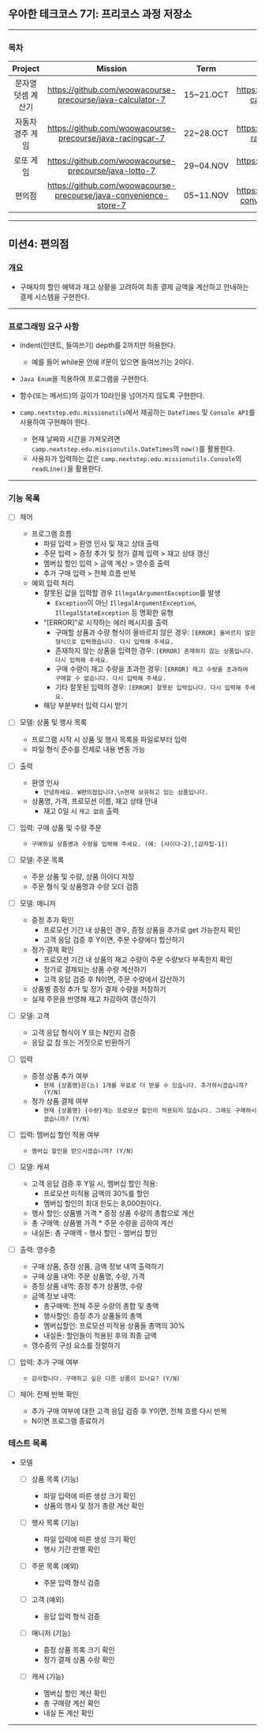 ## 우아한 테크코스 7기: 프리코스 과정 저장소

---

### 목차

|  Project   |                              Mission                              |   Term    |                         Repository                          |                                 Revision                                 |
|:----------:|:-----------------------------------------------------------------:|:---------:|:-----------------------------------------------------------:|:------------------------------------------------------------------------:|
| 문자열 덧셈 계산기 |    https://github.com/woowacourse-precourse/java-calculator-7     | 15~21.OCT |  https://github.com/awrion3/java-calculator-7/tree/awrion3  | https://github.com/awrion3/reflectJava_woowa-precourse-7/tree/calculator |
| 자동차 경주 게임  |     https://github.com/woowacourse-precourse/java-racingcar-7     | 22~28.OCT |  https://github.com/awrion3/java-racingcar-7/tree/awrion3   | https://github.com/awrion3/reflectJava_woowa-precourse-7/tree/racingcar  |
|   로또 게임    |       https://github.com/woowacourse-precourse/java-lotto-7       | 29~04.NOV |    https://github.com/awrion3/java-lotto-7/tree/awrion3     |   https://github.com/awrion3/reflectJava_woowa-precourse-7/tree/lotto    |
|    편의점     | https://github.com/woowacourse-precourse/java-convenience-store-7 | 05~11.NOV | https://github.com/awrion3/java-convenience-store-7-awrion3 |   https://github.com/awrion3/reflectJava_woowa-precourse-7/tree/store    |

---

## 미션4: 편의점

### 개요

* 구매자의 할인 혜택과 재고 상황을 고려하여 최종 결제 금액을 계산하고 안내하는 결제 시스템을 구현한다.

---

### 프로그래밍 요구 사항

* indent(인덴트, 들여쓰기) depth를 2까지만 허용한다.
    - 예를 들어 while문 안에 if문이 있으면 들여쓰기는 2이다.
* `Java Enum`을 적용하여 프로그램을 구현한다.
* 함수(또는 메서드)의 길이가 10라인을 넘어가지 않도록 구현한다.

* `camp.nextstep.edu.missionutils`에서 제공하는 `DateTimes` 및 `Console API`를 사용하여 구현해야 한다.
    - 현재 날짜와 시간을 가져오려면 `camp.nextstep.edu.missionutils.DateTimes`의 `now()`를 활용한다.
    - 사용자가 입력하는 값은 `camp.nextstep.edu.missionutils.Console`의 `readLine()`을 활용한다.

---

### 기능 목록

- [ ] 제어
    - 프로그램 흐름
        - 파일 입력 > 환영 인사 및 재고 상태 출력
        - 주문 입력 > 증정 추가 및 정가 결제 입력 > 재고 상태 갱신
        - 멤버십 할인 입력 > 금액 계산 > 영수증 출력
        - 추가 구매 입력 > 전체 흐름 반복
    - 예외 입력 처리
        * 잘못된 값을 입력할 경우 `IllegalArgumentException`를 발생
            - `Exception`이 아닌 `IllegalArgumentException`, `IllegalStateException` 등 명확한 유형
        * "[ERROR]"로 시작하는 에러 메시지를 출력
            - 구매할 상품과 수량 형식이 올바르지 않은 경우: `[ERROR] 올바르지 않은 형식으로 입력했습니다. 다시 입력해 주세요.`
            - 존재하지 않는 상품을 입력한 경우: `[ERROR] 존재하지 않는 상품입니다. 다시 입력해 주세요.`
            - 구매 수량이 재고 수량을 초과한 경우: `[ERROR] 재고 수량을 초과하여 구매할 수 없습니다. 다시 입력해 주세요.`
            - 기타 잘못된 입력의 경우: `[ERROR] 잘못된 입력입니다. 다시 입력해 주세요.`
        * 해당 부분부터 입력 다시 받기


- [ ] 모델: 상품 및 행사 목록
    - 프로그램 시작 시 상품 및 행사 목록을 파일로부터 입력
    - 파일 형식 준수를 전제로 내용 변동 가능


- [ ] 출력
    - 환영 인사
        - `안녕하세요. W편의점입니다.\n현재 보유하고 있는 상품입니다.`
    - 상품명, 가격, 프로모션 이름, 재고 상태 안내
        - 재고 0일 시 `재고 없음` 출력


- [ ] 입력: 구매 상품 및 수량 주문
    - `구매하실 상품명과 수량을 입력해 주세요. (예: [사이다-2],[감자칩-1])`


- [ ] 모델: 주문 목록
    - 주문 상품 및 수량, 상품 아이디 저장
    - 주문 형식 및 상품명과 수량 오더 검증


- [ ] 모델: 매니저
    * 증정 추가 확인
        - 프로모션 기간 내 상품인 경우, 증정 상품을 추가로 get 가능한지 확인
        - 고객 응답 검증 후 Y이면, 주문 수량에다 합산하기
    * 정가 결제 확인
        - 프로모션 기간 내 상품의 재고 수량이 주문 수량보다 부족한지 확인
        - 정가로 결제되는 상품 수량 계산하기
        - 고객 응답 검증 후 N이면, 주문 수량에서 감산하기
    * 상품별 증정 추가 및 정가 결제 수량을 저장하기
    * 실제 주문을 반영해 재고 차감하여 갱신하기


- [ ] 모델: 고객
    - 고객 응답 형식이 Y 또는 N인지 검증
    - 응답 값 참 또는 거짓으로 반환하기


- [ ] 입력
    - 증정 상품 추가 여부
        - `현재 {상품명}은(는) 1개를 무료로 더 받을 수 있습니다. 추가하시겠습니까? (Y/N)`
    - 정가 상품 결제 여부
        - `현재 {상품명} {수량}개는 프로모션 할인이 적용되지 않습니다. 그래도 구매하시겠습니까? (Y/N)`


- [ ] 입력: 멤버십 할인 적용 여부
    - `멤버십 할인을 받으시겠습니까? (Y/N)`


- [ ] 모델: 캐셔
    - 고객 응답 검증 후 Y일 시, 멤버십 할인 적용:
        - 프로모션 미적용 금액의 30%를 할인
        - 멤버십 할인의 최대 한도는 8,000원이다.
    - 행사 할인: 상품별 가격 * 증정 상품 수량의 총합으로 계산
    - 총 구매액: 상품별 가격 * 주문 수량을 곱하여 계산
    - 내실돈: 총 구매액 - 행사 할인 - 멤버십 할인


- [ ] 출력: 영수증
    - 구매 상품, 증정 상품, 금액 정보 내역 출력하기
    - 구매 상품 내역: 주문 상품명, 수량, 가격
    - 증정 상품 내역: 증정 추가 상품명, 수량
    - 금액 정보 내역:
        - 총구매액: 전체 주문 수량의 총합 및 총액
        - 행사할인: 증정 추가 상품들의 총액
        - 멤버십할인: 프로모션 미적용 상품들 총액의 30%
        - 내실돈: 할인들이 적용된 후의 최종 금액
    - 영수증의 구성 요소를 정렬하기


- [ ] 압력: 추가 구매 여부
    - `감사합니다. 구매하고 싶은 다른 상품이 있나요? (Y/N)`


- [ ] 제어: 전체 반복 확인
    - 추가 구매 여부에 대한 고객 응답 검증 후 Y이면, 전체 흐름 다시 반복
    - N이면 프로그램 종료하기

### 테스트 목록

- 모델
    - [ ] 상품 목록 (기능)
        - 파일 입력에 따른 생성 크기 확인
        - 상품의 행사 및 정가 총량 계산 확인

    - [ ] 행사 목록 (기능)
        - 파일 입력에 따른 생성 크기 확인
        - 행사 기간 판별 확인

    - [ ] 주문 목록 (예외)
        - 주문 입력 형식 검증

    - [ ] 고객 (예외)
        - 응답 입력 형식 검증

    - [ ] 매니저 (기능)
        - 증정 상품 목록 크기 확인
        - 정가 결제 상품 수량 확인

    - [ ] 캐셔 (기능)
        - 멤버십 할인 계산 확인
        - 총 구매량 계산 확인
        - 내실 돈 계산 확인

---
